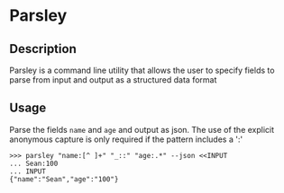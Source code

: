 # Parsley

## Description
Parsley is a command line utility that allows the user to specify fields to parse from input and output as a structured data format

## Usage
Parse the fields `name` and `age` and output as json. The use of the explicit anonymous capture is only required if the pattern includes a ':'
```
>>> parsley "name:[^ ]+" "_::" "age:.*" --json <<INPUT
... Sean:100
... INPUT
{"name":"Sean","age":"100"}
```